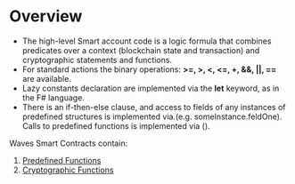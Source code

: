 # Overview

* The high-level Smart account code is a logic formula that combines predicates over a context \(blockchain state and transaction\) and cryptographic statements and functions.
* For standard actions the binary operations: **&gt;=, &gt;, &lt;, &lt;=, +, &&, \|\|, ==** are available. 
* Lazy constants declaration are implemented via the **let** keyword, as in the F\# language. 
* There is an if-then-else clause, and access to fields of any instances of predefined structures is implemented via.\(e.g. someInstance.feldOne\). Calls to predefined functions is implemented via \(\).

Waves Smart Contracts contain:

1. [Predefined Functions](/technical-details/waves-contracts-language-description/functions/predefined-functions.md)
2. [Cryptographic Functions](/technical-details/waves-contracts-language-description/functions/cryptographic-functions.md)




